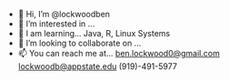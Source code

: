 - 👋 Hi, I’m @lockwoodben
- 👀 I’m interested in ...
- 🌱 I am learning... Java, R, Linux Systems
- 💞️ I’m looking to collaborate on ...
- 📫 You can reach me at... ben.lockwood0@gmail.com
      lockwoodb@appstate.edu
      (919)-491-5977

<!---
lockwoodben/lockwoodben is a ✨ special ✨ repository because its `README.md` (this file) appears on your GitHub profile.
You can click the Preview link to take a look at your changes.
--->
